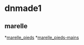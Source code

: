 # dnmade1
## marelle
*[marelle_pieds](./marelle_pieds.html/)
*[marelle_pieds-mains](./marelle_pieds-mains.htlm/)
